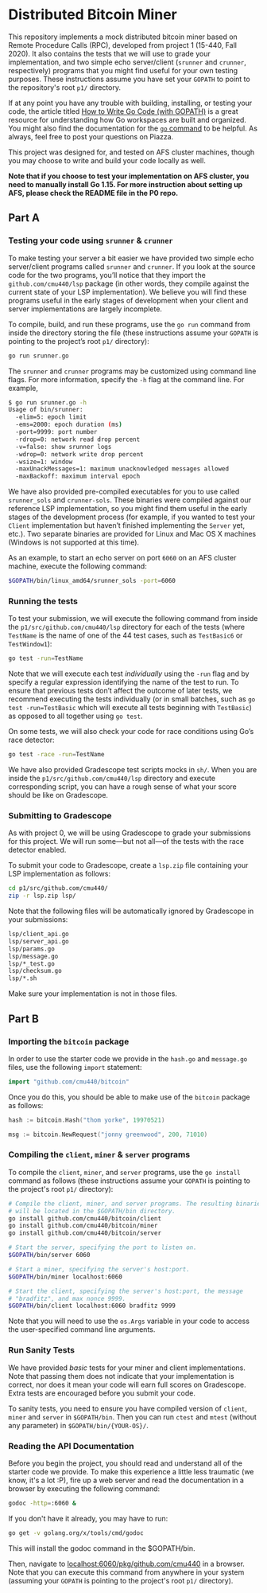 Distributed Bitcoin Miner
==

This repository implements a mock distributed bitcoin miner based on Remote Procedure Calls (RPC), developed from  project 1 (15-440, Fall 2020). It also contains
the tests that we will use to grade your implementation, and two simple echo server/client
(`srunner` and `crunner`, respectively) programs that you might find useful for your own testing
purposes. These instructions assume you have set your `GOPATH` to point to the repository's
root `p1/` directory.

If at any point you have any trouble with building, installing, or testing your code, the article
titled [How to Write Go Code (with GOPATH)](http://golang.org/doc/gopath_code.html) is a great resource for understanding
how Go workspaces are built and organized. You might also find the documentation for the
[`go` command](http://golang.org/cmd/go/) to be helpful. As always, feel free to post your questions
on Piazza.

This project was designed for, and tested on AFS cluster machines, though you may choose to
write and build your code locally as well.

**Note that if you choose to test your implementation on AFS cluster, you need to manually install Go 1.15. For more instruction about setting up AFS, please check the README file in the P0 repo.**

## Part A

### Testing your code using `srunner` & `crunner`

To make testing your server a bit easier we have provided two simple echo server/client
programs called `srunner` and `crunner`. If you look at the source code for the two programs,
you’ll notice that they import the `github.com/cmu440/lsp` package (in other words, they compile
against the current state of your LSP implementation). We believe you will find these programs
useful in the early stages of development when your client and server implementations are
largely incomplete.

To compile, build, and run these programs, use the `go run` command from inside the directory
storing the file (these instructions assume your `GOPATH` is pointing to the project’s root
`p1/` directory):

```bash
go run srunner.go
```

The `srunner` and `crunner` programs may be customized using command line flags. For more
information, specify the `-h` flag at the command line. For example,

```bash
$ go run srunner.go -h
Usage of bin/srunner:
  -elim=5: epoch limit
  -ems=2000: epoch duration (ms)
  -port=9999: port number
  -rdrop=0: network read drop percent
  -v=false: show srunner logs
  -wdrop=0: network write drop percent
  -wsize=1: window 
  -maxUnackMessages=1: maximum unacknowledged messages allowed
  -maxBackoff: maximum interval epoch
```

We have also provided pre-compiled executables for you to use called `srunner_sols` and `crunner-sols`.
These binaries were compiled against our reference LSP implementation,
so you might find them useful in the early stages of the development process (for example, if you wanted to test your
`Client` implementation but haven’t finished implementing the `Server` yet, etc.). Two separate binaries
are provided for Linux and Mac OS X machines (Windows is not supported at this time).

As an example, to start an echo server on port `6060` on an AFS cluster machine, execute the following command:

```sh
$GOPATH/bin/linux_amd64/srunner_sols -port=6060
```

### Running the tests

To test your submission, we will execute the following command from inside the
`p1/src/github.com/cmu440/lsp` directory for each of the tests (where `TestName` is the
name of one of the 44 test cases, such as `TestBasic6` or `TestWindow1`):

```sh
go test -run=TestName
```

Note that we will execute each test _individually_ using the `-run` flag and by specify a regular expression
identifying the name of the test to run. To ensure that previous tests don’t affect the outcome of later tests,
we recommend executing the tests individually (or in small batches, such as `go test -run=TestBasic` which will
execute all tests beginning with `TestBasic`) as opposed to all together using `go test`.

On some tests, we will also check your code for race conditions using Go’s race detector:

```sh
go test -race -run=TestName
```

We have also provided Gradescope test scripts mocks in `sh/`. When you are inside the
`p1/src/github.com/cmu440/lsp` directory and execute corresponding script, you can have a rough sense of what your
score should be like on Gradescope.

### Submitting to Gradescope

As with project 0, we will be using Gradescope to grade your submissions for this project.
We will run some&mdash;but not all&mdash;of the tests with the race detector enabled.

To submit your code to Gradescope, create a `lsp.zip` file containing your LSP implementation as follows:

```sh
cd p1/src/github.com/cmu440/
zip -r lsp.zip lsp/
```

Note that the following files will be automatically ignored by Gradescope in your submissions:
 
```sh
lsp/client_api.go
lsp/server_api.go
lsp/params.go
lsp/message.go
lsp/*_test.go
lsp/checksum.go
lsp/*.sh
```

Make sure your implementation is not in those files.

## Part B

### Importing the `bitcoin` package

In order to use the starter code we provide in the `hash.go` and `message.go` files, use the
following `import` statement:

```go
import "github.com/cmu440/bitcoin"
```

Once you do this, you should be able to make use of the `bitcoin` package as follows:

```go
hash := bitcoin.Hash("thom yorke", 19970521)

msg := bitcoin.NewRequest("jonny greenwood", 200, 71010)
```

### Compiling the `client`, `miner` & `server` programs

To compile the `client`, `miner`, and `server` programs, use the `go install` command
as follows (these instructions assume your
`GOPATH` is pointing to the project's root `p1/` directory):

```bash
# Compile the client, miner, and server programs. The resulting binaries
# will be located in the $GOPATH/bin directory.
go install github.com/cmu440/bitcoin/client
go install github.com/cmu440/bitcoin/miner
go install github.com/cmu440/bitcoin/server

# Start the server, specifying the port to listen on.
$GOPATH/bin/server 6060

# Start a miner, specifying the server's host:port.
$GOPATH/bin/miner localhost:6060

# Start the client, specifying the server's host:port, the message
# "bradfitz", and max nonce 9999.
$GOPATH/bin/client localhost:6060 bradfitz 9999
```

Note that you will need to use the `os.Args` variable in your code to access the user-specified
command line arguments.

### Run Sanity Tests

We have provided *basic* tests for your miner and client implementations. Note that passing them does not indicate that your implementation is correct, nor does it mean your code will earn full scores on Gradescope. Extra tests are encouraged before you submit your code.

To sanity tests, you need to ensure you have compiled version of `client`, `miner` and `server` in `$GOPATH/bin`. Then you can run `ctest` and `mtest` (without any parameter) in `$GOPATH/bin/{YOUR-OS}/`.

### Reading the API Documentation

Before you begin the project, you should read and understand all of the starter code we provide.
To make this experience a little less traumatic (we know, it's a lot :P),
fire up a web server and read the documentation in a browser by executing the following command:

```sh
godoc -http=:6060 &
```

If you don't have it already, you may have to run:

```sh
go get -v golang.org/x/tools/cmd/godoc
```
This will install the godoc command in the $GOPATH/bin. 


Then, navigate to [localhost:6060/pkg/github.com/cmu440](http://localhost:6060/pkg/github.com/cmu440) in a browser.
Note that you can execute this command from anywhere in your system (assuming your `GOPATH`
is pointing to the project's root `p1/` directory).
